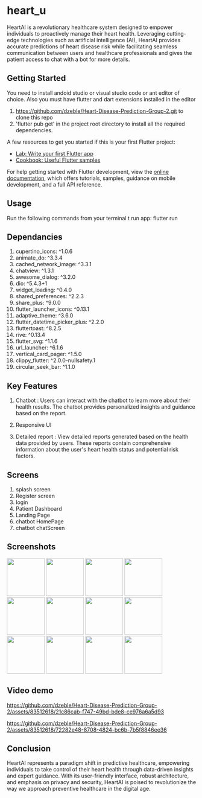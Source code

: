 # heart_u

HeartAI is a revolutionary healthcare system designed to empower individuals to proactively manage their heart health. Leveraging cutting-edge technologies such as artificial intelligence (AI), HeartAI provides accurate predictions of heart disease risk while facilitating seamless communication between users and healthcare professionals and gives the patient access to chat with a bot for more details.

## Getting Started

You need to install andoid studio or visual studio code or ant editor of choice.
Also you must have flutter and dart extensions installed in the editor

1. https://github.com/dzeble/Heart-Disease-Prediction-Group-2.git to clone this repo
2. 'flutter pub get' in the project root directory to install all the required dependencies.

A few resources to get you started if this is your first Flutter project:

- [Lab: Write your first Flutter app](https://docs.flutter.dev/get-started/codelab)
- [Cookbook: Useful Flutter samples](https://docs.flutter.dev/cookbook)

For help getting started with Flutter development, view the
[online documentation](https://docs.flutter.dev/), which offers tutorials,
samples, guidance on mobile development, and a full API reference.

## Usage

Run the following commands from your terminal t run app:
flutter run

## Dependancies
  1. cupertino_icons: ^1.0.6
  2. animate_do: ^3.3.4
  3. cached_network_image: ^3.3.1
  4. chatview: ^1.3.1
  5. awesome_dialog: ^3.2.0
  6. dio: ^5.4.3+1
  7. widget_loading: ^0.4.0
  8. shared_preferences: ^2.2.3
  9. share_plus: ^9.0.0
  10. flutter_launcher_icons: ^0.13.1
  11. adaptive_theme: ^3.6.0
  12. flutter_datetime_picker_plus: ^2.2.0
  13. fluttertoast: ^8.2.5
  14. rive: ^0.13.4
  15. flutter_svg: ^1.1.6
  16. url_launcher: ^6.1.6
  17. vertical_card_pager: ^1.5.0
  18. clippy_flutter: ^2.0.0-nullsafety.1
  19. circular_seek_bar: ^1.1.0
  
## Key Features
1. Chatbot :
   Users can interact with the chatbot to learn more about their health results.      The chatbot provides personalized insights and guidance based on the report.
   
3. Responsive UI
   
4. Detailed report :
   View detailed reports generated based on the health data provided by users.       These reports contain comprehensive information about the user's heart health       status and potential risk factors.

## Screens
1. splash screen
2. Register screen
3. login
4. Patient Dashboard
5. Landing Page
6. chatbot HomePage
7. chatbot chatScreen

## Screenshots

<img src="https://github.com/dzeble/Heart-Disease-Prediction-Group-2/assets/83512618/28adc4c0-d338-4c5d-a936-5973b4c7b830" width="100" heigth="200">

<img src="https://github.com/dzeble/Heart-Disease-Prediction-Group-2/assets/83512618/45445a29-6323-4c76-87fb-5700334a597d" width="100" heigth="200">

<img src="https://github.com/dzeble/Heart-Disease-Prediction-Group-2/assets/83512618/ce2898dd-c7d6-418a-b625-9e6fae21dbe6" width="100" heigth="200">

<img src="https://github.com/dzeble/Heart-Disease-Prediction-Group-2/assets/83512618/b22c7959-4221-40f3-9850-2182693c9e8f" width="100" heigth="200">

<img src="https://github.com/dzeble/Heart-Disease-Prediction-Group-2/assets/83512618/0b56bb2e-5600-4b4e-bfff-9370d483ac09" width="100" heigth="200">

<img src="https://github.com/dzeble/Heart-Disease-Prediction-Group-2/assets/83512618/b1ab5888-389e-48b1-af7a-9b1ecb68217c" width="100" heigth="200">

<img src="https://github.com/dzeble/Heart-Disease-Prediction-Group-2/assets/83512618/72f39db4-f218-4bbb-b907-31aaf76ee3cd" width="100" heigth="200">

<img src="https://github.com/dzeble/Heart-Disease-Prediction-Group-2/assets/83512618/c2963f9b-831e-4b14-ab60-7c310ce168fd" width="100" heigth="200">

<img src="https://github.com/dzeble/Heart-Disease-Prediction-Group-2/assets/83512618/a1f017e3-f868-42c4-8163-61ba447deb6b" width="100" heigth="200">

<img src="https://github.com/dzeble/Heart-Disease-Prediction-Group-2/assets/83512618/ff9a1b0e-161f-471b-b77e-f8c006255b2b" width="100" heigth="200">

<img src="https://github.com/dzeble/Heart-Disease-Prediction-Group-2/assets/83512618/fed6249b-1c7e-4603-8502-f740f34cb1d0" width="100" heigth="200">

<img src="https://github.com/dzeble/Heart-Disease-Prediction-Group-2/assets/83512618/8884cc2d-1b39-4c4f-8660-243174f71c5e" width="100" heigth="200">

## Video demo

https://github.com/dzeble/Heart-Disease-Prediction-Group-2/assets/83512618/21c86cab-f747-49bd-bde8-ce976a6a5d93


https://github.com/dzeble/Heart-Disease-Prediction-Group-2/assets/83512618/72282e48-8708-4824-bc6b-7b5f8846ee36


## Conclusion

HeartAI represents a paradigm shift in predictive healthcare, empowering individuals to take control of their heart health through data-driven insights and expert guidance. With its user-friendly interface, robust architecture, and emphasis on privacy and security, HeartAI is poised to revolutionize the way we approach preventive healthcare in the digital age.
